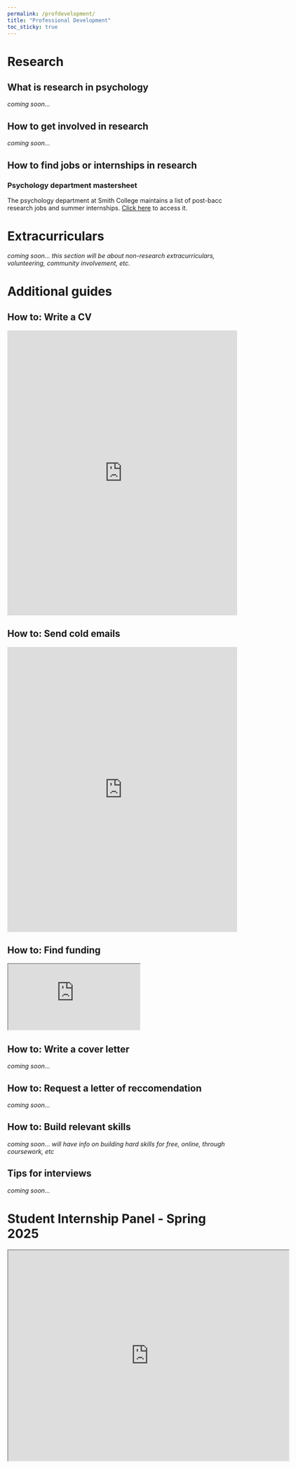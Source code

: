 ```yaml
---
permalink: /profdevelopment/
title: "Professional Development"
toc_sticky: true
---
```


# Research
## What is research in psychology
*coming soon...*

## How to get involved in research
*coming soon...*

## How to find jobs or internships in research
### Psychology department mastersheet
The psychology department at Smith College maintains a list of post-bacc research jobs and summer internships. [Click here](https://docs.google.com/spreadsheets/d/1LuaMWjDd07UBR94SDn0MjhPqaB1gqrv0h3rPE2G73cA/edit?usp=sharing) to access it.

# Extracurriculars
*coming soon...*
*this section will be about non-research extracurriculars, volunteering, community involvement, etc.*

# Additional guides
## How to: Write a CV
<div style="text-align: center"><iframe src="https://docs.google.com/document/d/1QOwvf5GVvmJmwdPpMHz4DNR53IhmBWZ_SPJiE2S6Le0/edit?usp=sharing" frameborder="0" width="104%%" height="650" scrolling="yes"></iframe></div>

## How to: Send cold emails
<div style="text-align: center"><iframe src="https://docs.google.com/document/d/1Dwx2lKRtH23GHmAd9RiItJrHTYpJ0_GiQzwp1RGp5LQ/edit?usp=sharing" frameborder="0" width="104%%" height="650" scrolling="yes"></iframe></div>

## How to: Find funding
<iframe src="https://docs.google.com/document/d/e/2PACX-1vQql-qXOISQBOKQaH7ZY2iCmm5KHOB7tQ8n2wOEBD0-aw50cHkMK4unNCeMuFXFOw9ouxll9N7OUOuU/pub?embedded=true"></iframe>

## How to: Write a cover letter
*coming soon...*

## How to: Request a letter of reccomendation
*coming soon...*

## How to: Build relevant skills
*coming soon...*
*will have info on building hard skills for free, online, through coursework, etc*

## Tips for interviews
*coming soon...*

# Student Internship Panel - Spring 2025
<iframe src="https://drive.google.com/file/d/1bsa0Q14jCYmItPZNHodxijBnZLrILRmi/preview" width="640" height="480" allow="autoplay"></iframe>


